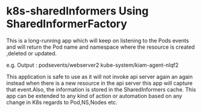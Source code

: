 # k8s-sharedInformers Using SharedInformerFactory

This is a long-running app which will keep on listening to the Pods events 
and will return the Pod name and namespace where the resource is created ,deleted or updated.

e.g. Output : podsevents/webserver2
              kube-system/kiam-agent-nlqf2

This application is safe to use as it will not invoke api server again an again
instead when there is a new resource in the api server this app will capture that event.Also, the information is stored in the SharedInformers cache.
This app can be extended to any kind of action or automation based on any change in K8s regards to Pod,NS,Nodes etc.
